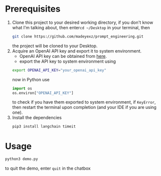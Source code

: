 # Prerequisites
1. Clone this project to your desired working directory, if you don't know what I'm talking about, then enter`cd ~/Desktop` in your terminal, then
   ``` bash
   git clone https://github.com/madeyexz/prompt_engineering.git
   ```
   the project will be cloned to your Desktop.
2. Acquire an OpenAI API key and export it to system environment.
   - OpenAI API key can be obtained from [here](https://platform.openai.com/account/api-keys).
   - export the API key to system environment using
    ``` bash
    export OPENAI_API_KEY="your_openai_api_key"
    ```
   now in Python use
   ``` python
   import os
   os.environ["OPENAI_API_KEY"]
   ```
   to check if you have them exported to system environment, if `KeyError`, then restart the terminal upon completion (and your IDE if you are using one).
4. Install the dependencies
   ``` bash
   pip3 install langchain timeit
   ```

# Usage

``` bash
python3 demo.py
```

to quit the demo, enter `quit` in the chatbox
